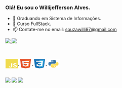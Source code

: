 ### Olá! Eu sou o Willijefferson Alves.



- 🔭 Graduando em Sistema de Informações.
- 🌱 Curso FullStack.
- 📫 Contate-me no email: souzawilli97@gmail.com

<div>
    <a href="https://beacons.ai/alvesjeff05">
    <img height="180em" src="https://github-readme-stats.vercel.app/api?username=alvesjeff05&show_icons&theme=dark&include_all_comits=true"/>
    <img height="180em" src="https://github-readme-stats.vercel.app/api/top-langs/?username=alvesjeff05&layout=compact&langs_counts=16&theme=dark"/>
</div>

##

<div style="display: inline_block"><br>
  <img align="center" alt="Js" height="30" width="40" src="https://raw.githubusercontent.com/devicons/devicon/master/icons/javascript/javascript-plain.svg">
  <img align="center" alt="HTML" height="30" width="40" src="https://raw.githubusercontent.com/devicons/devicon/master/icons/html5/html5-original.svg">
  <img align="center" alt="CSS" height="30" width="40" src="https://raw.githubusercontent.com/devicons/devicon/master/icons/css3/css3-original.svg">
  <img align="center" alt="Python" height="30" width="40" src="https://raw.githubusercontent.com/devicons/devicon/master/icons/python/python-original.svg">
</div>

##

<div> 
  <a href="https://instagram.com/alvesjeeff" target="_blank"><img src="https://img.shields.io/badge/-Instagram-%23E4405F?style=for-the-badge&logo=instagram&logoColor=white" target="_blank"></a>
  <a href="mailto:souzawilli97@gmail.com"><img src="https://img.shields.io/badge/Gmail-D14836?style=for-the-badge&logo=gmail&logoColor=white" target="_blank"></a>
  <a href="wa.me//5579988048665"><img src="https://img.shields.io/badge/WhatsApp-25D366?style=for-the-badge&logo=whatsapp&logoColor=white"></a>
  
</div>
